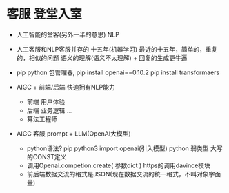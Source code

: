 # 客服 登堂入室
- 人工智能的堂客(另外一半的意思)
    NLP 
- 人工客服和NLP客服并存的 十五年(机器学习)
    最近的十五年，简单的，重复的，相似的问题
    语义的理解(语义不太理解) + 回复的生成更牛逼

- pip
    python 包管理器,
    pip install openai==0.10.2
    pip install transformaers
- AIGC +
    前端/后端 快速拥有NLP能力
    - 前端 用户体验
    - 后端 业务逻辑
    ...
    - 算法工程师
- AIGC 客服
    prompt + LLM(OpenAI大模型)
    - python语法?
        pip python3
        import openai(引入模型)
        python 弱类型 大写的CONST定义
    - 调用Openai.competion.create(
        参数dict
    ) https的调用davince模块
    - 前后端数据交流的格式是JSON(现在数据交流的统一格式，不叫对象字面量)